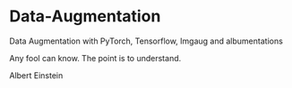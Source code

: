 # Data-Augmentation
Data Augmentation with PyTorch, Tensorflow, Imgaug and albumentations

Any fool can know. The point is to understand.

Albert Einstein
